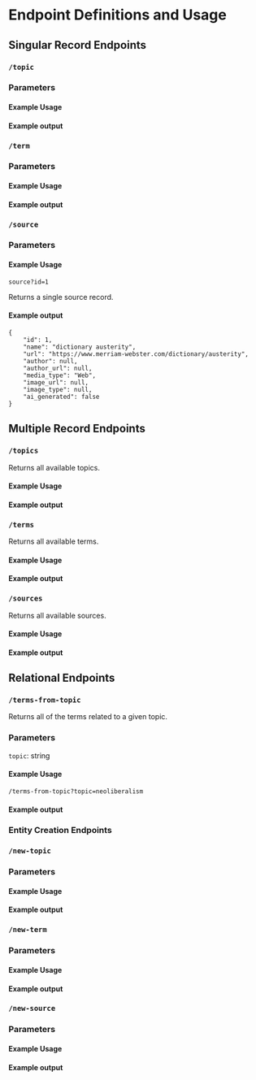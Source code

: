 # Endpoint Definitions and Usage

## Singular Record Endpoints 

### `/topic`

### Parameters

#### Example Usage 

#### Example output

### `/term`

### Parameters

#### Example Usage 

#### Example output

### `/source` 

### Parameters

#### Example Usage 
`source?id=1`

Returns a single source record.

#### Example output

````
{
    "id": 1,
    "name": "dictionary austerity",
    "url": "https://www.merriam-webster.com/dictionary/austerity",
    "author": null,
    "author_url": null,
    "media_type": "Web",
    "image_url": null,
    "image_type": null,
    "ai_generated": false
}
````

## Multiple Record Endpoints

### `/topics`

Returns all available topics.

#### Example Usage 

#### Example output

### `/terms`

Returns all available terms.

#### Example Usage 

#### Example output

### `/sources` 

Returns all available sources.

#### Example Usage 

#### Example output

## Relational Endpoints

### `/terms-from-topic`

Returns all of the terms related to a given topic.

### Parameters

`topic`: string

#### Example Usage 

`/terms-from-topic?topic=neoliberalism`

#### Example output

### Entity Creation Endpoints

### `/new-topic`

### Parameters

#### Example Usage 

#### Example output

### `/new-term`

### Parameters

#### Example Usage 

#### Example output

### `/new-source` 

### Parameters

#### Example Usage 

#### Example output
